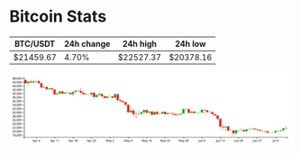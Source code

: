 # Bitcoin Stats

BTC/USDT|24h change|24h high|24h low|
|---|---|---|---|
|$21459.67|4.70%|$22527.37|$20378.16|

<img src="./chart.svg">
